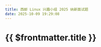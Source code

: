 ```yaml
---
title: 西邮 Linux 兴趣小组 2025 纳新面试题
date: 2025-10-09 19:29:08
---
```


<script setup>
import CountDown from "@/components/CountDown.vue"
</script>

# {{ $frontmatter.title }}

<CountDown event="题目发布" targetTime="2025-10-10 20:30:00" endMessage="题目已发布，请刷新页面" />
